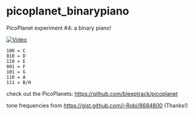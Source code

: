 # picoplanet_binarypiano

PicoPlanet experiment #4: a binary piano!

[![Video](https://img.youtube.com/vi/c3NqgCcYP1c/0.jpg)](https://www.youtube.com/watch?v=c3NqgCcYP1c)

```
100 = C
010 = D
110 = E
001 = F
101 = G 
110 = A
111 = B/H
```

check out the PicoPlanets: https://github.com/bleeptrack/picoplanet

tone frequencies from https://gist.github.com/i-Robi/8684800 (Thanks!)

